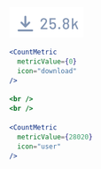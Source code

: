 <div class="references">
  <div class="reference">
    <a href="public/images/components/CountMetric/1.png">
      <img src="public/images/components/CountMetric/1.png" alt="CountMetric 1" />
    </a>
  </div>
</div>

```jsx
<CountMetric
  metricValue={0}
  icon="download"
/>

<br />
<br />

<CountMetric
  metricValue={28020}
  icon="user"
/>
```
